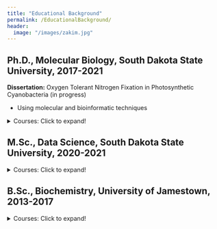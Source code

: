 ```yaml
---
title: "Educational Background"
permalink: /EducationalBackground/
header:
  image: "/images/zakim.jpg"
---
```




## Ph.D., Molecular Biology, South Dakota State University, 2017-2021
**Dissertation:** Oxygen Tolerant Nitrogen Fixation in Photosynthetic Cyanobacteria (in progress)
* Using molecular and bioinformatic techniques


<details>
  <summary>Courses: Click to expand!</summary>
* Next Generation Sequencing
* Stat 736 - Bioinformatics
* Advanced Molecular Biology
* Bacteriology
* Molecular Research Techniques
* Biological Imaging
* Seminar I and II
* Grant Writing
* Research Ethics
* Stat 541 - Statistical Methods
* Dissertation Credits - Research, Analysis, and Writing
</details>


## M.Sc., Data Science, South Dakota State University, 2020-2021


<details>
  <summary>Courses: Click to expand!</summary>
  
* STAT 600 - Statistical Programming
* STAT 601 - Modern Applied Statistics I
* STAT 602 - Modern Applied Statistics II
* MATH 575 - Operations Research 
* STAT 545 - Nonparametric Statistics
* STAT 551 - Predictive Analytics I
* STAT 560 - Time Series Analysis
* INFS 762 - Data Warehousing and Data Mining Credits
* INFS 772 - Programming for Data Analytics Credits
* INFS 774 - Big Data Analytics Credits

</details>

## B.Sc., Biochemistry, University of Jamestown, 2013-2017



<details>
  <summary>Courses: Click to expand!</summary>

* Biochemistry I & II  
* PChem I (Thermodynamics) 
* Calculus I & II
* Physics I & II
* Organic Chem I & II
* General Chemistry I & II
* Molecular Biology
* Cellular Biology
* Genetics
* Anatomy and Physiology I & II
* General Biology I & II
* Electives


</details>
